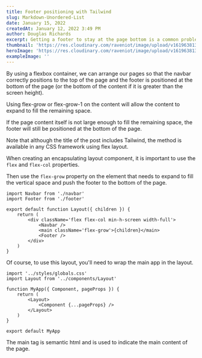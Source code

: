 ```yaml
---
title: Footer positioning with Tailwind
slug: Markdown-Unordered-List
date: January 15, 2022
createdAt: January 12, 2022 3:49 PM
author: Douglas Richards
excerpt: Getting a footer to stay at the page bottom is a common problem.
thumbnail: 'https://res.cloudinary.com/raveniot/image/upload/v1619638137/squares_pwjy6f.jpg'
heroImage: 'https://res.cloudinary.com/raveniot/image/upload/v1619638137/squares_pwjy6f.jpg'
exampleImage: ''
---
```


By using a flexbox container, we can arrange our pages so that the navbar correctly positions to the top of the page and the footer is positioned at the bottom of the page (or the bottom of the content if it is greater than the screen height).

Using flex-grow or flex-grow-1 on the content will allow the content to expand to fill the remaining space.

If the page content itself is not large enough to fill the remaining space, the footer will still be positioned at the bottom of the page.

Note that although the title of the post includes Tailwind, the method is available in any CSS framework using flex layout.

When creating an encapsulating layout component, it is important to use the `flex` and `flex-col` properties.

Then use the `flex-grow` property on the element that needs to expand to fill the vertical space and push the footer to the bottom of the page.

```
import Navbar from './navbar'
import Footer from './footer'

export default function Layout({ children }) {
	return (
		<div className='flex flex-col min-h-screen width-full'>
			<Navbar />
			<main className='flex-grow'>{children}</main>
			<Footer />
		</div>
	)
}
```

Of course, to use this layout, you'll need to wrap the main app in the layout.

```
import '../styles/globals.css'
import Layout from '../components/Layout'

function MyApp({ Component, pageProps }) {
	return (
		<Layout>
			<Component {...pageProps} />
		</Layout>
	)
}

export default MyApp
```

The main tag is semantic html and is used to indicate the main content of the page.
